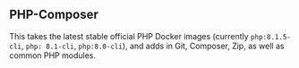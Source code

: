 ## PHP-Composer

This takes the latest stable official PHP Docker images (currently `php:8.1.5-cli`, `php: 8.1-cli`, `php:8.0-cli`), and adds in Git, Composer, Zip, as well as common PHP modules.
